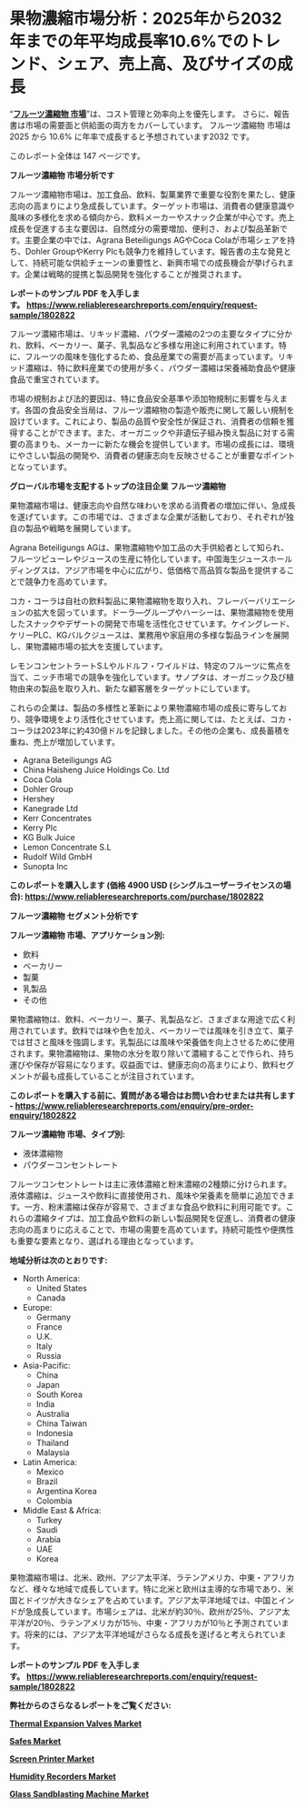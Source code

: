 <p><h1>果物濃縮市場分析：2025年から2032年までの年平均成長率10.6%でのトレンド、シェア、売上高、及びサイズの成長</h1></p><p>&ldquo;<strong><a href="https://www.reliableresearchreports.com/fruit-concentrates-r1802822?utm_campaign=107&utm_medium=9&utm_source=Github&utm_content=ia&utm_term=18022025&utm_id=fruit-concentrates">フルーツ濃縮物 市場</a></strong>&rdquo;は、コスト管理と効率向上を優先します。 さらに、報告書は市場の需要面と供給面の両方をカバーしています。 フルーツ濃縮物 市場は 2025 から 10.6% に年率で成長すると予想されています2032 です。</p>
<p>このレポート全体は 147 ページです。</p>
<p><strong>フルーツ濃縮物 市場分析です</strong></p>
<p><p>フルーツ濃縮物市場は、加工食品、飲料、製菓業界で重要な役割を果たし、健康志向の高まりにより急成長しています。ターゲット市場は、消費者の健康意識や風味の多様化を求める傾向から、飲料メーカーやスナック企業が中心です。売上成長を促進する主な要因は、自然成分の需要増加、便利さ、および製品革新です。主要企業の中では、Agrana Beteiligungs AGやCoca Colaが市場シェアを持ち、Dohler GroupやKerry Plcも競争力を維持しています。報告書の主な発見として、持続可能な供給チェーンの重要性と、新興市場での成長機会が挙げられます。企業は戦略的提携と製品開発を強化することが推奨されます。</p></p>
<p><strong>レポートのサンプル PDF を入手します。&nbsp;<a href="https://www.reliableresearchreports.com/enquiry/request-sample/1802822?utm_campaign=107&utm_medium=9&utm_source=Github&utm_content=ia&utm_term=18022025&utm_id=fruit-concentrates">https://www.reliableresearchreports.com/enquiry/request-sample/1802822</a></strong></p>
<p><p>フルーツ濃縮市場は、リキッド濃縮、パウダー濃縮の2つの主要なタイプに分かれ、飲料、ベーカリー、菓子、乳製品など多様な用途に利用されています。特に、フルーツの風味を強化するため、食品産業での需要が高まっています。リキッド濃縮は、特に飲料産業での使用が多く、パウダー濃縮は栄養補助食品や健康食品で重宝されています。</p><p>市場の規制および法的要因は、特に食品安全基準や添加物規制に影響を与えます。各国の食品安全当局は、フルーツ濃縮物の製造や販売に関して厳しい規制を設けています。これにより、製品の品質や安全性が保証され、消費者の信頼を獲得することができます。また、オーガニックや非遺伝子組み換え製品に対する需要の高まりも、メーカーに新たな機会を提供しています。市場の成長には、環境にやさしい製品の開発や、消費者の健康志向を反映させることが重要なポイントとなっています。</p></p>
<p><strong>グローバル市場を支配するトップの注目企業 フルーツ濃縮物</strong></p>
<p><p>果物濃縮市場は、健康志向や自然な味わいを求める消費者の増加に伴い、急成長を遂げています。この市場では、さまざまな企業が活動しており、それぞれが独自の製品や戦略を展開しています。</p><p>Agrana Beteiligungs AGは、果物濃縮物や加工品の大手供給者として知られ、フルーツピューレやジュースの生産に特化しています。中国海生ジュースホールディングスは、アジア市場を中心に広がり、低価格で高品質な製品を提供することで競争力を高めています。</p><p>コカ・コーラは自社の飲料製品に果物濃縮物を取り入れ、フレーバーバリエーションの拡大を図っています。ドーラ―グループやハーシーは、果物濃縮物を使用したスナックやデザートの開発で市場を活性化させています。ケイングレード、ケリーPLC、KGバルクジュースは、業務用や家庭用の多様な製品ラインを展開し、果物濃縮市場の拡大を支援しています。</p><p>レモンコンセントラートS.Lやルドルフ・ワイルドは、特定のフルーツに焦点を当て、ニッチ市場での競争を強化しています。サノプタは、オーガニック及び植物由来の製品を取り入れ、新たな顧客層をターゲットにしています。</p><p>これらの企業は、製品の多様性と革新により果物濃縮市場の成長に寄与しており、競争環境をより活性化させています。売上高に関しては、たとえば、コカ・コーラは2023年に約430億ドルを記録しました。その他の企業も、成長蓄積を重ね、売上が増加しています。</p></p>
<p><ul><li>Agrana Beteiligungs AG</li><li>China Haisheng Juice Holdings Co. Ltd</li><li>Coca Cola</li><li>Dohler Group</li><li>Hershey</li><li>Kanegrade Ltd</li><li>Kerr Concentrates</li><li>Kerry Plc</li><li>KG Bulk Juice</li><li>Lemon Concentrate S.L</li><li>Rudolf Wild GmbH</li><li>Sunopta Inc</li></ul></p>
<p><strong>このレポートを購入します (価格 4900 USD (シングルユーザーライセンスの場合):&nbsp;<a href="https://www.reliableresearchreports.com/purchase/1802822?utm_campaign=107&utm_medium=9&utm_source=Github&utm_content=ia&utm_term=18022025&utm_id=fruit-concentrates">https://www.reliableresearchreports.com/purchase/1802822</a></strong></p>
<p><strong>フルーツ濃縮物 セグメント分析です</strong></p>
<p><strong>フルーツ濃縮物 市場、アプリケーション別:</strong></p>
<p><ul><li>飲料</li><li>ベーカリー</li><li>製菓</li><li>乳製品</li><li>その他</li></ul></p>
<p><p>果物濃縮物は、飲料、ベーカリー、菓子、乳製品など、さまざまな用途で広く利用されています。飲料では味や色を加え、ベーカリーでは風味を引き立て、菓子では甘さと風味を強調します。乳製品には風味や栄養価を向上させるために使用されます。果物濃縮物は、果物の水分を取り除いて濃縮することで作られ、持ち運びや保存が容易になります。収益面では、健康志向の高まりにより、飲料セグメントが最も成長していることが注目されています。</p></p>
<p><strong>このレポートを購入する前に、質問がある場合はお問い合わせまたは共有します - <a href="https://www.reliableresearchreports.com/enquiry/pre-order-enquiry/1802822?utm_campaign=107&utm_medium=9&utm_source=Github&utm_content=ia&utm_term=18022025&utm_id=fruit-concentrates">https://www.reliableresearchreports.com/enquiry/pre-order-enquiry/1802822</a></strong></p>
<p><strong>フルーツ濃縮物 市場、タイプ別:</strong></p>
<p><ul><li>液体濃縮物</li><li>パウダーコンセントレート</li></ul></p>
<p><p>フルーツコンセントレートは主に液体濃縮と粉末濃縮の2種類に分けられます。液体濃縮は、ジュースや飲料に直接使用され、風味や栄養素を簡単に追加できます。一方、粉末濃縮は保存が容易で、さまざまな食品や飲料に利用可能です。これらの濃縮タイプは、加工食品や飲料の新しい製品開発を促進し、消費者の健康志向の高まりに応えることで、市場の需要を高めています。持続可能性や便携性も重要な要素となり、選ばれる理由となっています。</p></p>
<p><strong>地域分析は次のとおりです:</strong></p>
<p><ul>
    <li>
        North America:
        <ul>
            <li>United States</li>
            <li>Canada</li>
        </ul>
    </li>
    <li>
        Europe:
        <ul>
            <li>Germany</li>
            <li>France</li>
            <li>U.K.</li>
            <li>Italy</li>
            <li>Russia</li>
        </ul>
    </li>
    <li>
        Asia-Pacific:
        <ul>
            <li>China</li>
            <li>Japan</li>
            <li>South Korea</li>
            <li>India</li>
            <li>Australia</li>
            <li>China Taiwan</li>
            <li>Indonesia</li>
            <li>Thailand</li>
            <li>Malaysia</li>
        </ul>
    </li>
    <li>
        Latin America:
        <ul>
            <li>Mexico</li>
            <li>Brazil</li>
            <li>Argentina Korea</li>
            <li>Colombia</li>
        </ul>
    </li>
    <li>
        Middle East & Africa:
        <ul>
            <li>Turkey</li>
            <li>Saudi</li>
            <li>Arabia</li>
            <li>UAE</li>
            <li>Korea</li>
        </ul>
    </li>
    </ul></p>
<p><p>果物濃縮市場は、北米、欧州、アジア太平洋、ラテンアメリカ、中東・アフリカなど、様々な地域で成長しています。特に北米と欧州は主導的な市場であり、米国とドイツが大きなシェアを占めています。アジア太平洋地域では、中国とインドが急成長しています。市場シェアは、北米が約30％、欧州が25％、アジア太平洋が20％、ラテンアメリカが15％、中東・アフリカが10％と予測されています。将来的には、アジア太平洋地域がさらなる成長を遂げると考えられています。</p></p>
<p><strong>レポートのサンプル PDF を入手します。&nbsp;<a href="https://www.reliableresearchreports.com/enquiry/request-sample/1802822?utm_campaign=107&utm_medium=9&utm_source=Github&utm_content=ia&utm_term=18022025&utm_id=fruit-concentrates">https://www.reliableresearchreports.com/enquiry/request-sample/1802822</a></strong></p>
<p><strong></strong></p>
<p><strong></strong></p>
<p><strong></strong></p>
<p><strong></strong></p>
<p><strong>弊社からのさらなるレポートをご覧ください:</strong></p>
<p><strong><p><a href="https://github.com/duscarajlha/Market-Research-Report-List-1/blob/main/thermal-expansion-valves-market.md?utm_campaign=107&utm_medium=9&utm_source=Github&utm_content=ia&utm_term=18022025&utm_id=fruit-concentrates">Thermal Expansion Valves Market</a></p><p><a href="https://github.com/zurubting/Market-Research-Report-List-1/blob/main/safes-market.md?utm_campaign=107&utm_medium=9&utm_source=Github&utm_content=ia&utm_term=18022025&utm_id=fruit-concentrates">Safes Market</a></p><p><a href="https://github.com/tsiteymargat/Market-Research-Report-List-1/blob/main/screen-printer-market.md?utm_campaign=107&utm_medium=9&utm_source=Github&utm_content=ia&utm_term=18022025&utm_id=fruit-concentrates">Screen Printer Market</a></p><p><a href="https://github.com/ariyilmelzar/Market-Research-Report-List-1/blob/main/humidity-recorders-market.md?utm_campaign=107&utm_medium=9&utm_source=Github&utm_content=ia&utm_term=18022025&utm_id=fruit-concentrates">Humidity Recorders Market</a></p><p><a href="https://github.com/boluluhabeel/Market-Research-Report-List-1/blob/main/glass-sandblasting-machine-market.md?utm_campaign=107&utm_medium=9&utm_source=Github&utm_content=ia&utm_term=18022025&utm_id=fruit-concentrates">Glass Sandblasting Machine Market</a></p></strong></p>